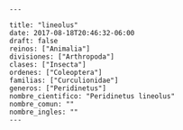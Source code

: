 
      ---

      title: "lineolus"
      date: 2017-08-18T20:46:32-06:00
      draft: false
      reinos: ["Animalia"]
      divisiones: ["Arthropoda"]
      clases: ["Insecta"]
      ordenes: ["Coleoptera"]
      familias: ["Curculionidae"]
      generos: ["Peridinetus"]
      nombre_cientifico: "Peridinetus lineolus"
      nombre_comun: ""
      nombre_ingles: ""
      ---

      